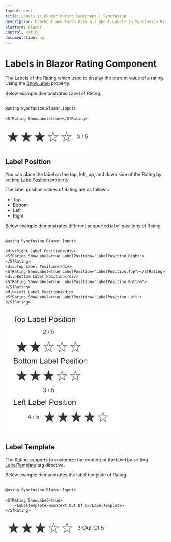 ```yaml
---
layout: post
title: Labels in Blazor Rating Component | Syncfusion
description: Checkout and learn here all about Labels in Syncfusion Blazor Rating component and much more.
platform: Blazor
control: Rating
documentation: ug
---
```


# Labels in Blazor Rating Component

The Labels of the Rating which used to display the current value of a rating. Using the [ShowLabel](https://help.syncfusion.com/cr/blazor/Syncfusion.Blazor.Inputs.SfRating.html#Syncfusion_Blazor_Inputs_SfRating_ShowLabel) property.

Below example demonstrates Label of Rating.

```cshtml

@using Syncfusion.Blazor.Inputs

<SfRating ShowLabel=true></SfRating>

```

![Blazor Rating Component with Label](./images/blazor-rating-label.png)

## Label Position
You can place the label on the top, left, up, and down side of the Rating by setting [LabelPosition](https://help.syncfusion.com/cr/blazor/Syncfusion.Blazor.Inputs.SfRating.html#Syncfusion_Blazor_Inputs_SfRating_LabelPosition) property.

The label position values of Rating are as follows:

* Top
* Bottom
* Left
* Right

Below example demonstrates different supported label positions of Rating.

```cshtml

@using Syncfusion.Blazor.Inputs

<div>Right Label Position</div>
<SfRating ShowLabel=true LabelPosition="LabelPosition.Right"></SfRating>
<div>Top Label Position</div>
<SfRating ShowLabel=true LabelPosition="LabelPosition.Top"></SfRating>
<div>Bottom Label Position</div>
<SfRating ShowLabel=true LabelPosition="LabelPosition.Bottom"></SfRating>
<div>Left Label Position</div>
<SfRating ShowLabel=true LabelPosition="LabelPosition.Left"></SfRating>

```

![Blazor Rating Component with different label positions](./images/blazor-rating-label-positions.png)


## Label Template

The Rating supports to customize the content of the label by setting [LabelTemplate](https://help.syncfusion.com/cr/blazor/Syncfusion.Blazor.Inputs.SfRating.html#Syncfusion_Blazor_Inputs_SfRating_LabelTemplate) tag directive.

Below example demonstrates the label template of Rating.

```cshtml

@using Syncfusion.Blazor.Inputs

<SfRating ShowLabel=true>
    <LabelTemplate>@context Out Of 5</LabelTemplate>
</SfRating>

```

![Blazor Rating Component with Label Template](./images/blazor-rating-label-template.png)